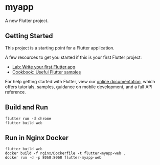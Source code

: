 # myapp

A new Flutter project.

## Getting Started

This project is a starting point for a Flutter application.

A few resources to get you started if this is your first Flutter project:

- [Lab: Write your first Flutter app](https://flutter.dev/docs/get-started/codelab)
- [Cookbook: Useful Flutter samples](https://flutter.dev/docs/cookbook)

For help getting started with Flutter, view our
[online documentation](https://flutter.dev/docs), which offers tutorials,
samples, guidance on mobile development, and a full API reference.

## Build and Run
```
flutter run -d chrome
flutter build web
```

## Run in Nginx Docker
```
flutter build web
docker build -f nginx/Dockerfile -t flutter-myapp-web .
docker run -d -p 8060:8060 flutter-myapp-web 
```